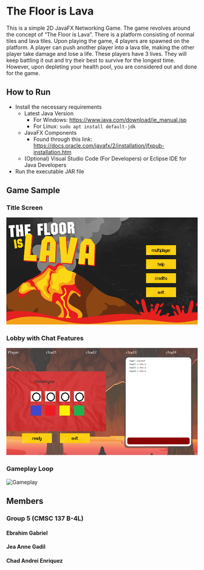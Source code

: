 # The Floor is Lava
This is a simple 2D JavaFX Networking Game. The game revolves around the concept of “The Floor is Lava”. There is a platform consisting of normal tiles and lava tiles. Upon playing the game, 4 players are spawned on the platform. A player can push another player into a lava tile, making the other player take damage and lose a life. These players have 3 lives. They will keep battling it out and try their best to survive for the longest time. However, upon depleting your health pool, you are considered out and done for the game.

## How to Run
- Install the necessary requirements
    - Latest Java Version
        - For Windows:  https://www.java.com/download/ie_manual.jsp
        - For Linux: ```sudo apt install default-jdk```
    - JavaFX Components
        - Found through this link: https://docs.oracle.com/javafx/2/installation/jfxpub-installation.htm
    - (Optional) Visual Studio Code (For Developers) or Eclipse IDE for Java Developers
- Run the executable JAR file

## Game Sample
### Title Screen
![Title Screen](src/view/resources/titlescreen.png)
### Lobby with Chat Features
![Lobby](src/view/resources/lobby.png)
### Gameplay Loop
![Gameplay]()

## Members
### Group 5 (CMSC 137 B-4L)
#### Ebrahim Gabriel
#### Jea Anne Gadil
#### Chad Andrei Enriquez